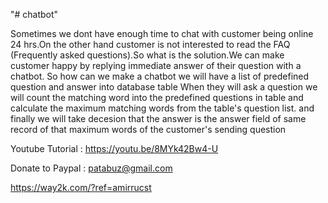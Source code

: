 "# chatbot" 


Sometimes we dont have enough time to chat with customer being online 24 hrs.On the other hand customer is not interested to read the FAQ (Frequently asked questions).So what is the solution.We can make customer happy by replying immediate answer of their question with  a chatbot.
So how can we make a chatbot
we will have a list of predefined question and answer into database table
When they will ask a question we will count the matching word into the predefined questions in table and calculate the  maximum matching words from the table's question list.
and finally we will take decesion that the answer is the answer field of same record  of that maximum words of the customer's sending question

Youtube Tutorial : https://youtu.be/8MYk42Bw4-U

Donate to Paypal : patabuz@gmail.com



https://way2k.com/?ref=amirrucst

